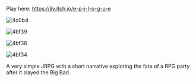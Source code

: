 Play here: https://jlv.itch.io/e-p-i-l-o-g-u-e

![4c0bd](https://github.com/user-attachments/assets/741fee72-459e-463f-a543-bd892bc1f3b9)

![4bf39](https://github.com/user-attachments/assets/d1493e5c-d49b-42f4-927e-1149aa20e5b2)

![4bf36](https://github.com/user-attachments/assets/825b4d11-1ac4-4d86-b3e0-bb9833772d5b)

![4bf34](https://github.com/user-attachments/assets/1b970665-8667-4567-a45c-26e41afe8b27)

 A very simple JRPG with a short narrative exploring the fate of a RPG party after it slayed the Big Bad.
